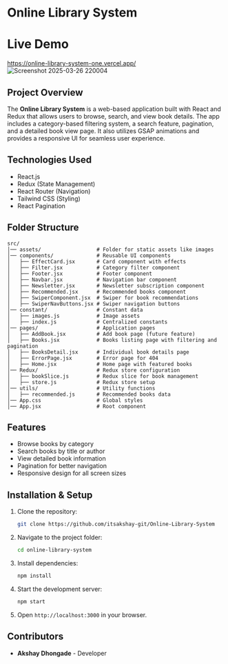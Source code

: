 # Online Library System
# Live Demo
https://online-library-system-one.vercel.app/
![Screenshot 2025-03-26 220004](https://github.com/user-attachments/assets/f30fce4d-dbd0-4af6-9d5a-1e591538f2ed)

## Project Overview

The **Online Library System** is a web-based application built with React and Redux that allows users to browse, search, and view book details. The app includes a category-based filtering system, a search feature, pagination, and a detailed book view page. It also utilizes GSAP animations and provides a responsive UI for seamless user experience.

## Technologies Used

- React.js
- Redux (State Management)
- React Router (Navigation)
- Tailwind CSS (Styling)
- React Pagination

## Folder Structure

```
src/
│── assets/                  # Folder for static assets like images
│── components/              # Reusable UI components
│   ├── EffectCard.jsx       # Card component with effects
│   ├── Filter.jsx           # Category filter component
│   ├── Footer.jsx           # Footer component
│   ├── Navbar.jsx           # Navigation bar component
│   ├── Newsletter.jsx       # Newsletter subscription component
│   ├── Recommended.jsx      # Recommended books component
│   ├── SwiperComponent.jsx  # Swiper for book recommendations
│   ├── SwiperNavButtons.jsx # Swiper navigation buttons
│── constant/                # Constant data
│   ├── images.js            # Image assets
│   ├── index.js             # Centralized constants
│── pages/                   # Application pages
│   ├── AddBook.jsx          # Add book page (future feature)
│   ├── Books.jsx            # Books listing page with filtering and pagination
│   ├── BooksDetail.jsx      # Individual book details page
│   ├── ErrorPage.jsx        # Error page for 404
│   ├── Home.jsx             # Home page with featured books
│── Redux/                   # Redux store configuration
│   ├── bookSlice.js         # Redux slice for book management
│   ├── store.js             # Redux store setup
│── utils/                   # Utility functions
│   ├── recommended.js       # Recommended books data
│── App.css                  # Global styles
│── App.jsx                  # Root component
```

## Features

- Browse books by category
- Search books by title or author
- View detailed book information
- Pagination for better navigation
- Responsive design for all screen sizes

## Installation & Setup

1. Clone the repository:
   ```sh
   git clone https://github.com/itsakshay-git/Online-Library-System
   ```
2. Navigate to the project folder:
   ```sh
   cd online-library-system
   ```
3. Install dependencies:
   ```sh
   npm install
   ```
4. Start the development server:
   ```sh
   npm start
   ```
5. Open `http://localhost:3000` in your browser.

## Contributors

- **Akshay Dhongade** - Developer


